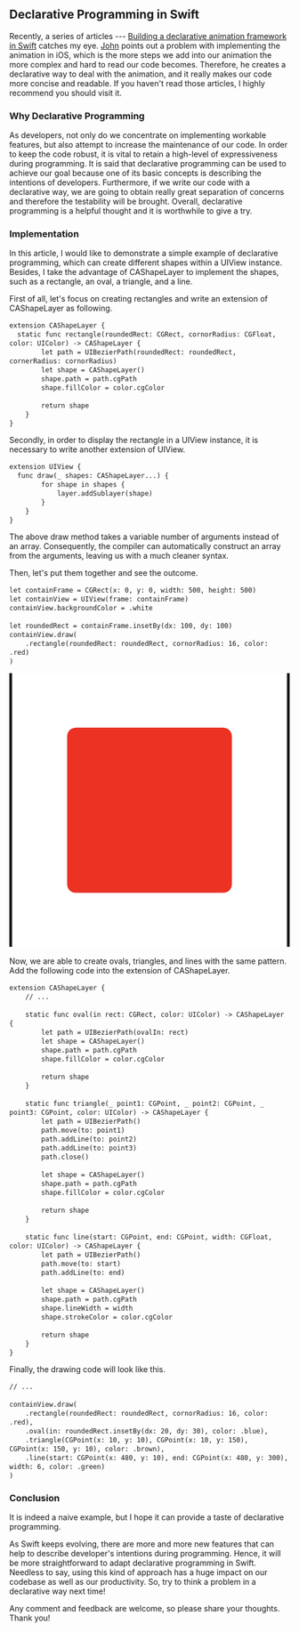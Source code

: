 ## Declarative Programming in Swift
Recently, a series of articles --- [Building a declarative animation framework in Swift](https://www.swiftbysundell.com/posts/building-a-declarative-animation-framework-in-swift-part-1) catches my eye. [John](https://twitter.com/johnsundell) points out a problem with implementing the animation in iOS, which is the more steps we add into our animation the more complex and hard to read our code becomes. Therefore, he creates a declarative way to deal with the animation, and it really makes our code more concise and readable. If you haven't read those articles, I highly recommend you should visit it.

### Why Declarative Programming
As developers, not only do we concentrate on implementing workable features, but also attempt to increase the maintenance of our code.
In order to keep the code robust, it is vital to retain a high-level of expressiveness during programming.
It is said that declarative programming can be used to achieve our goal because one of its basic concepts is describing the intentions of developers.
Furthermore, if we write our code with a declarative way, we are going to obtain really great separation of concerns and therefore the testability will be brought.
Overall, declarative programming is a helpful thought and it is worthwhile to give a try.

### Implementation
In this article, I would like to demonstrate a simple example of declarative programming, which can create different shapes within a UIView instance.
Besides, I take the advantage of CAShapeLayer to implement the shapes, such as a rectangle, an oval, a triangle, and a line.

First of all, let's focus on creating rectangles and write an extension of CAShapeLayer as following.
```
extension CAShapeLayer {
  static func rectangle(roundedRect: CGRect, cornorRadius: CGFloat, color: UIColor) -> CAShapeLayer {
        let path = UIBezierPath(roundedRect: roundedRect, cornerRadius: cornorRadius)
        let shape = CAShapeLayer()
        shape.path = path.cgPath
        shape.fillColor = color.cgColor

        return shape
    }
}
```
Secondly, in order to display the rectangle in a UIView instance, it is necessary to write another extension of UIView.
```
extension UIView {
  func draw(_ shapes: CAShapeLayer...) {
        for shape in shapes {
            layer.addSublayer(shape)
        }
    }
}
```
The above draw method takes a variable number of arguments instead of an array.
Consequently, the compiler can automatically construct an array from the arguments, leaving us with a much cleaner syntax.

Then, let's put them together and see the outcome.
```
let containFrame = CGRect(x: 0, y: 0, width: 500, height: 500)
let containView = UIView(frame: containFrame)
containView.backgroundColor = .white

let roundedRect = containFrame.insetBy(dx: 100, dy: 100)
containView.draw(
    .rectangle(roundedRect: roundedRect, cornorRadius: 16, color: .red)
)
```

![RedRectangle](https://github.com/ShengHuaWu/DrawPath/blob/master/Resources/RedRectangle.png)

Now, we are able to create ovals, triangles, and lines with the same pattern. Add the following code into the extension of CAShapeLayer.
```
extension CAShapeLayer {
    // ...

    static func oval(in rect: CGRect, color: UIColor) -> CAShapeLayer {
        let path = UIBezierPath(ovalIn: rect)
        let shape = CAShapeLayer()
        shape.path = path.cgPath
        shape.fillColor = color.cgColor

        return shape
    }

    static func triangle(_ point1: CGPoint, _ point2: CGPoint, _ point3: CGPoint, color: UIColor) -> CAShapeLayer {
        let path = UIBezierPath()
        path.move(to: point1)
        path.addLine(to: point2)
        path.addLine(to: point3)
        path.close()

        let shape = CAShapeLayer()
        shape.path = path.cgPath
        shape.fillColor = color.cgColor

        return shape
    }

    static func line(start: CGPoint, end: CGPoint, width: CGFloat, color: UIColor) -> CAShapeLayer {
        let path = UIBezierPath()
        path.move(to: start)
        path.addLine(to: end)

        let shape = CAShapeLayer()
        shape.path = path.cgPath
        shape.lineWidth = width
        shape.strokeColor = color.cgColor

        return shape
    }
}
```

Finally, the drawing code will look like this.
```
// ...

containView.draw(
    .rectangle(roundedRect: roundedRect, cornorRadius: 16, color: .red),
    .oval(in: roundedRect.insetBy(dx: 20, dy: 30), color: .blue),
    .triangle(CGPoint(x: 10, y: 10), CGPoint(x: 10, y: 150), CGPoint(x: 150, y: 10), color: .brown),
    .line(start: CGPoint(x: 480, y: 10), end: CGPoint(x: 480, y: 300), width: 6, color: .green)
)

```

### Conclusion
It is indeed a naive example, but I hope it can provide a taste of declarative programming.

As Swift keeps evolving, there are more and more new features that can help to describe developer's intentions during programming.
Hence, it will be more straightforward to adapt declarative programming in Swift.
Needless to say, using this kind of approach has a huge impact on our codebase as well as our productivity.
So, try to think a problem in a declarative way next time!

Any comment and feedback are welcome, so please share your thoughts. Thank you!
